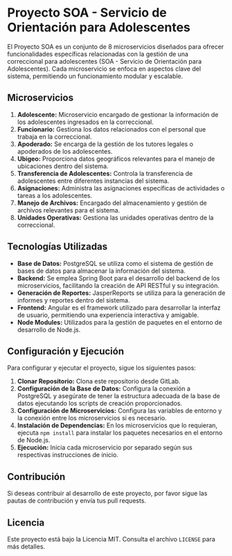 # Proyecto SOA - Servicio de Orientación para Adolescentes

El Proyecto SOA es un conjunto de 8 microservicios diseñados para ofrecer funcionalidades específicas relacionadas con la gestión de una correccional para adolescentes (SOA - Servicio de Orientación para Adolescentes). Cada microservicio se enfoca en aspectos clave del sistema, permitiendo un funcionamiento modular y escalable.

## Microservicios

1. **Adolescente:** Microservicio encargado de gestionar la información de los adolescentes ingresados en la correccional.
2. **Funcionario:** Gestiona los datos relacionados con el personal que trabaja en la correccional.
3. **Apoderado:** Se encarga de la gestión de los tutores legales o apoderados de los adolescentes.
4. **Ubigeo:** Proporciona datos geográficos relevantes para el manejo de ubicaciones dentro del sistema.
5. **Transferencia de Adolescentes:** Controla la transferencia de adolescentes entre diferentes instancias del sistema.
6. **Asignaciones:** Administra las asignaciones específicas de actividades o tareas a los adolescentes.
7. **Manejo de Archivos:** Encargado del almacenamiento y gestión de archivos relevantes para el sistema.
8. **Unidades Operativas:** Gestiona las unidades operativas dentro de la correccional.

## Tecnologías Utilizadas

- **Base de Datos:** PostgreSQL se utiliza como el sistema de gestión de bases de datos para almacenar la información del sistema.
- **Backend:** Se emplea Spring Boot para el desarrollo del backend de los microservicios, facilitando la creación de API RESTful y su integración.
- **Generación de Reportes:** JasperReports se utiliza para la generación de informes y reportes dentro del sistema.
- **Frontend:** Angular es el framework utilizado para desarrollar la interfaz de usuario, permitiendo una experiencia interactiva y amigable.
- **Node Modules:** Utilizados para la gestión de paquetes en el entorno de desarrollo de Node.js.

## Configuración y Ejecución

Para configurar y ejecutar el proyecto, sigue los siguientes pasos:

1. **Clonar Repositorio:** Clona este repositorio desde GitLab.
2. **Configuración de la Base de Datos:** Configura la conexión a PostgreSQL y asegúrate de tener la estructura adecuada de la base de datos ejecutando los scripts de creación proporcionados.
3. **Configuración de Microservicios:** Configura las variables de entorno y la conexión entre los microservicios si es necesario.
4. **Instalación de Dependencias:** En los microservicios que lo requieran, ejecuta `npm install` para instalar los paquetes necesarios en el entorno de Node.js.
5. **Ejecución:** Inicia cada microservicio por separado según sus respectivas instrucciones de inicio.

## Contribución

Si deseas contribuir al desarrollo de este proyecto, por favor sigue las pautas de contribución y envía tus pull requests.

## Licencia

Este proyecto está bajo la Licencia MIT. Consulta el archivo `LICENSE` para más detalles.
